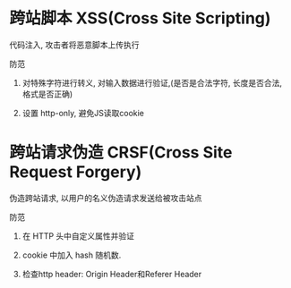 # 跨站脚本 XSS(Cross Site Scripting)

代码注入, 攻击者将恶意脚本上传执行

防范

1. 对特殊字符进行转义, 对输入数据进行验证,(是否是合法字符, 长度是否合法, 格式是否正确)

2. 设置 http-only, 避免JS读取cookie

# 跨站请求伪造 CRSF(Cross Site Request Forgery)

伪造跨站请求, 以用户的名义伪造请求发送给被攻击站点

防范

1.  在 HTTP 头中自定义属性并验证

2.  cookie 中加入 hash 随机数.

3.  检查http header: Origin Header和Referer Header
